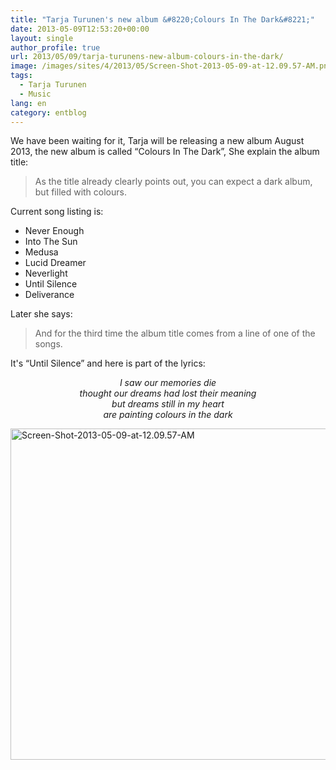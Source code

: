 ```yaml
---
title: "Tarja Turunen's new album &#8220;Colours In The Dark&#8221;"
date: 2013-05-09T12:53:20+00:00
layout: single
author_profile: true
url: 2013/05/09/tarja-turunens-new-album-colours-in-the-dark/
image: /images/sites/4/2013/05/Screen-Shot-2013-05-09-at-12.09.57-AM.png
tags:
  - Tarja Turunen
  - Music
lang: en
category: entblog
---
```

We have been waiting for it, Tarja will be releasing a new album August 2013, the new album is called &#8220;Colours In The Dark&#8221;, She explain the album title:

> As the title already clearly points out, you can expect a dark album, but filled with colours.

Current song listing is:

  * Never Enough
  * Into The Sun
  * Medusa
  * Lucid Dreamer
  * Neverlight
  * Until Silence
  * Deliverance

Later she says:

> And for the third time the album title comes from a line of one of the songs.

It's “Until Silence” and here is part of the lyrics:

<p style="text-align: center;">
  <em>I saw our memories die</em><br /> <em>thought our dreams had lost their meaning</em><br /> <em>but dreams still in my heart</em><br /> <em>are painting colours in the dark</em>
</p>

[<img class="aligncenter size-full wp-image-351" alt="Screen-Shot-2013-05-09-at-12.09.57-AM" src="/images/2013/05/Screen-Shot-2013-05-09-at-12.09.57-AM.png" width="526" height="530" srcset="/images/sites/4/2013/05/Screen-Shot-2013-05-09-at-12.09.57-AM.png 526w, /images/sites/4/2013/05/Screen-Shot-2013-05-09-at-12.09.57-AM-150x150.png 150w, /images/sites/4/2013/05/Screen-Shot-2013-05-09-at-12.09.57-AM-297x300.png 297w" sizes="(max-width: 526px) 100vw, 526px" />](/images/2013/05/Screen-Shot-2013-05-09-at-12.09.57-AM.png)
